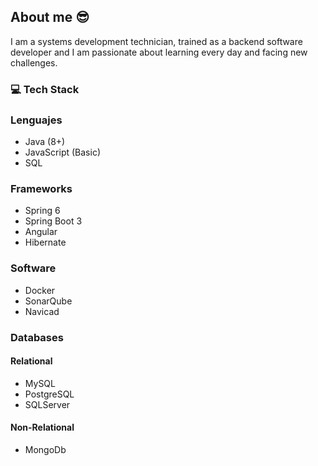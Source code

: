 ## About me 😎
I am a systems development technician, trained as a backend software developer and I am passionate about learning every day and facing new challenges.

### 💻 Tech Stack

### Lenguajes

* Java (8+)
* JavaScript (Basic)
* SQL

### Frameworks

* Spring 6
* Spring Boot 3
* Angular
* Hibernate

### Software

* Docker
* SonarQube
* Navicad

### Databases

#### Relational

* MySQL
* PostgreSQL
* SQLServer

#### Non-Relational

* MongoDb

<!--
**swagerich/swagerich** is a ✨ _special_ ✨ repository because its `README.md` (this file) appears on your GitHub profile.

Here are some ideas to get you started:

- 🔭 I’m currently working on ...
- 🌱 I’m currently learning ...
- 👯 I’m looking to collaborate on ...
- 🤔 I’m looking for help with ...
- 💬 Ask me about ...
- 📫 How to reach me: ...
- 😄 Pronouns: ...
- ⚡ Fun fact: ...
-->
